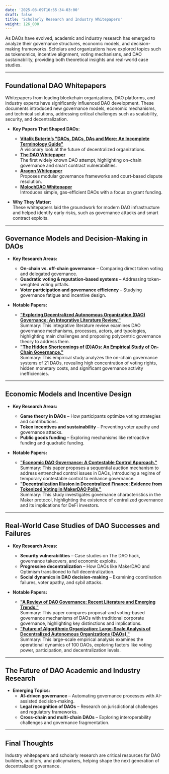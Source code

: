```yaml
---
date: '2025-03-09T16:55:34-03:00'
draft: false
title: 'Scholarly Research and Industry Whitepapers'
weight: 126_000
---
```


As DAOs have evolved, academic and industry research has emerged to analyze their governance structures, economic models, and decision-making frameworks. Scholars and organizations have explored topics such as tokenomics, incentive alignment, voting mechanisms, and DAO sustainability, providing both theoretical insights and real-world case studies.  

---

## **Foundational DAO Whitepapers**  

Whitepapers from leading blockchain organizations, DAO platforms, and industry experts have significantly influenced DAO development. These documents introduced new governance models, economic mechanisms, and technical solutions, addressing critical challenges such as scalability, security, and decentralization.  

- **Key Papers That Shaped DAOs:**  
  - [**Vitalik Buterin’s "DAOs, DACs, DAs and More: An Incomplete Terminology Guide"**](https://blog.ethereum.org/2014/05/06/daos-dacs-das-and-more-an-incomplete-terminology-guide)  
   A visionary look at the future of decentralized organizations.  
  - [**The DAO Whitepaper**](https://github.com/the-dao/whitepaper)  
  The first widely known DAO attempt, highlighting on-chain governance and smart contract vulnerabilities.  
  - [**Aragon Whitepaper**](https://www.allcryptowhitepapers.com/aragon-whitepaper/)  
  Proposes modular governance frameworks and court-based dispute resolution.  
  - [**MolochDAO Whitepaper**](https://github.com/MolochVentures/Whitepaper/blob/master/Whitepaper.pdf)  
  Introduces simple, gas-efficient DAOs with a focus on grant funding.  

- **Why They Matter:**  
These whitepapers laid the groundwork for modern DAO infrastructure and helped identify early risks, such as governance attacks and smart contract exploits.  

---

## **Governance Models and Decision-Making in DAOs**  

- **Key Research Areas:**  
    - **On-chain vs. off-chain governance** – Comparing direct token voting and delegated governance.  
    - **Quadratic voting & reputation-based systems** – Addressing token-weighted voting pitfalls.  
    - **Voter participation and governance efficiency** – Studying governance fatigue and incentive design.  

- **Notable Papers:**  
  - [**"Exploring Decentralized Autonomous Organization (DAO) Governance: An Integrative Literature Review."**](https://www.researchgate.net/publication/385694204_Exploring_Decentralized_Autonomous_Organization_DAO_Governance_An_integrative_literature_review)  
  Summary: This integrative literature review examines DAO governance mechanisms, processes, actors, and typologies, highlighting main challenges and proposing polycentric governance theory to address them.
  - [**"The Hidden Shortcomings of (D)AOs: An Empirical Study of On-Chain Governance."**](https://arxiv.org/abs/2302.12125)  
  Summary: This empirical study analyzes the on-chain governance systems of 21 DAOs, revealing high concentration of voting rights, hidden monetary costs, and significant governance activity inefficiencies.

---

## **Economic Models and Incentive Design**  

- **Key Research Areas:**  
  - **Game theory in DAOs** – How participants optimize voting strategies and contributions.  
  - **Token incentives and sustainability** – Preventing voter apathy and governance attacks.  
  - **Public goods funding** – Exploring mechanisms like retroactive funding and quadratic funding.  

- **Notable Papers:**  
  - [**"Economic DAO Governance: A Contestable Control Approach."**](https://papers.ssrn.com/sol3/papers.cfm?abstract_id=4771750)  
  Summary: This paper proposes a sequential auction mechanism to address entrenched control issues in DAOs, introducing a regime of temporary contestable control to enhance governance. 
  - [**"Decentralization Illusion in Decentralized Finance: Evidence from Tokenized Voting in MakerDAO Polls."**](https://arxiv.org/abs/2203.16612)   
  Summary: This study investigates governance characteristics in the Maker protocol, highlighting the existence of centralized governance and its implications for DeFi investors. 

---

## **Real-World Case Studies of DAO Successes and Failures**  

- **Key Research Areas:**  
  - **Security vulnerabilities** – Case studies on The DAO hack, governance takeovers, and economic exploits.  
  - **Progressive decentralization** – How DAOs like MakerDAO and Optimism transitioned to full decentralization.  
  - **Social dynamics in DAO decision-making** – Examining coordination failures, voter apathy, and sybil attacks.  

- **Notable Papers:**  
  - [**"A Review of DAO Governance: Recent Literature and Emerging Trends."**](https://papers.ssrn.com/sol3/papers.cfm?abstract_id=5074046)   
  Summary: This paper compares proposal-and voting-based governance mechanisms of DAOs with traditional corporate governance, highlighting key distinctions and implications.
  - [**"Future of Algorithmic Organization: Large-Scale Analysis of Decentralized Autonomous Organizations (DAOs)."**](https://arxiv.org/abs/2410.13095)  
  Summary: This large-scale empirical analysis examines the operational dynamics of 100 DAOs, exploring factors like voting power, participation, and decentralization levels. ​

---

## **The Future of DAO Academic and Industry Research**  

- **Emerging Topics:**  
  - **AI-driven governance** – Automating governance processes with AI-assisted decision-making.  
  - **Legal recognition of DAOs** – Research on jurisdictional challenges and regulatory frameworks.  
  - **Cross-chain and multi-chain DAOs** – Exploring interoperability challenges and governance fragmentation.  

---

## **Final Thoughts**  
Industry whitepapers and scholarly research are critical resources for DAO builders, auditors, and policymakers, helping shape the next generation of decentralized governance.  

